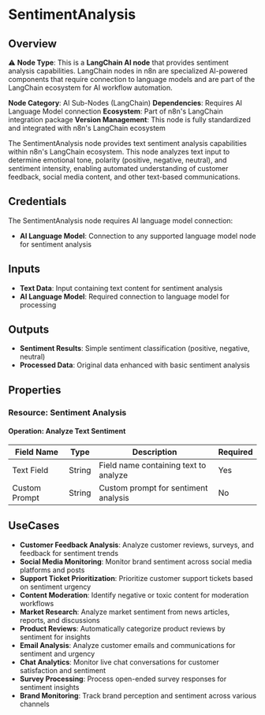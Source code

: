 # SentimentAnalysis

## Overview

⚠️ **Node Type**: This is a **LangChain AI node** that provides sentiment analysis capabilities. LangChain nodes in n8n are specialized AI-powered components that require connection to language models and are part of the LangChain ecosystem for AI workflow automation.

**Node Category**: AI Sub-Nodes (LangChain)
**Dependencies**: Requires AI Language Model connection
**Ecosystem**: Part of n8n's LangChain integration package
**Version Management**: This node is fully standardized and integrated with n8n's LangChain ecosystem

The SentimentAnalysis node provides text sentiment analysis capabilities within n8n's LangChain ecosystem. This node analyzes text input to determine emotional tone, polarity (positive, negative, neutral), and sentiment intensity, enabling automated understanding of customer feedback, social media content, and other text-based communications.

## Credentials

The SentimentAnalysis node requires AI language model connection:

- **AI Language Model**: Connection to any supported language model node for sentiment analysis

## Inputs

- **Text Data**: Input containing text content for sentiment analysis
- **AI Language Model**: Required connection to language model for processing

## Outputs

- **Sentiment Results**: Simple sentiment classification (positive, negative, neutral)
- **Processed Data**: Original data enhanced with basic sentiment analysis

## Properties

### Resource: Sentiment Analysis

#### Operation: Analyze Text Sentiment

| Field Name | Type | Description | Required |
|---|---|---|---|
| Text Field | String | Field name containing text to analyze | Yes |
| Custom Prompt | String | Custom prompt for sentiment analysis | No |

## UseCases

- **Customer Feedback Analysis**: Analyze customer reviews, surveys, and feedback for sentiment trends
- **Social Media Monitoring**: Monitor brand sentiment across social media platforms and posts
- **Support Ticket Prioritization**: Prioritize customer support tickets based on sentiment urgency
- **Content Moderation**: Identify negative or toxic content for moderation workflows
- **Market Research**: Analyze market sentiment from news articles, reports, and discussions
- **Product Reviews**: Automatically categorize product reviews by sentiment for insights
- **Email Analysis**: Analyze customer emails and communications for sentiment and urgency
- **Chat Analytics**: Monitor live chat conversations for customer satisfaction and sentiment
- **Survey Processing**: Process open-ended survey responses for sentiment insights
- **Brand Monitoring**: Track brand perception and sentiment across various channels 